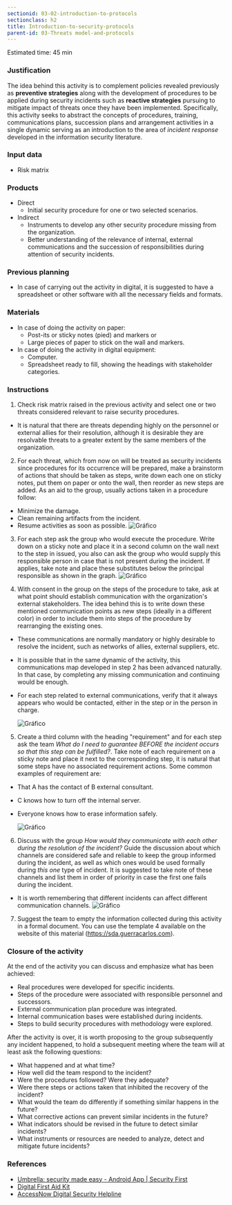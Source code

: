 ```yaml
---
sectionid: 03-02-introduction-to-protocols
sectionclass: h2
title: Introduction-to-security-protocols
parent-id: 03-Threats model-and-protocols
---
```

Estimated time: 45 min

### Justification
The idea behind this activity is to complement policies revealed previously as **preventive strategies** along with the development of procedures to be applied during security incidents such as **reactive strategies** pursuing to mitigate impact of threats once they have been implemented. Specifically, this activity seeks to abstract the concepts of procedures, training, communications plans, succession plans and arrangement activities in a single dynamic serving as an introduction to the area of *incident response* developed in the information security literature.

### Input data
* Risk matrix

### Products
* Direct
  * Initial security procedure for one or two selected scenarios.
* Indirect
  * Instruments to develop any other security procedure missing from the organization.
  * Better understanding of the relevance of internal, external communications and the succession of responsibilities during attention of security incidents.

### Previous planning
* In case of carrying out the activity in digital, it is suggested to have a spreadsheet or other software with all the necessary fields and formats.

### Materials
* In case of doing the activity on paper:
  * Post-its or sticky notes (pied) and markers or
  * Large pieces of paper to stick on the wall and markers.
* In case of doing the activity in digital equipment:
  * Computer.
  * Spreadsheet ready to fill, showing the headings with stakeholder categories.

### Instructions
1. Check risk matrix raised in the previous activity and select one or two threats considered relevant to raise security procedures.
* It is natural that there are threats depending highly on the personnel or external allies for their resolution, although it is desirable they are resolvable threats to a greater extent by the same members of the organization.

2. For each threat, which from now on will be treated as security incidents since procedures for its occurrence will be prepared, make a brainstorm of actions that should be taken as steps, write down each one on sticky notes, put them on paper or onto the wall, then reorder as new steps are added. As an aid to the group, usually  actions taken in a procedure follow:
* Minimize the damage.
* Clean remaining artifacts from the incident.
* Resume activities as soon as possible.
  ![Gráfico](../img/0302/bocetos-sda-0302-1.png)

3. For each step ask the group who would execute the procedure. Write down on a sticky note and place it in a second column on the wall next to the step in issued, you also can ask the group who would supply this responsible person in case that is not present during the incident. If applies, take note and place these substitutes below the principal responsible as shown in the graph.
  ![Gráfico](../img/0302/bocetos-sda-0302-2.png)

4. With consent in the group on the steps of the procedure to take, ask at what point should establish communication with the organization's external stakeholders. The idea behind this is to write down these mentioned communication points as new steps (ideally in a different color) in order to include them into steps of the procedure by rearranging the existing ones.
* These communications are normally mandatory or highly desirable to resolve the incident, such as networks of allies, external suppliers, etc.
* It is possible that in the same dynamic of the activity, this communications map developed in step 2 has been advanced naturally. In that case, by completing any missing communication and continuing would be enough.
* For each step related to external communications, verify that it always appears who would be contacted, either in the step or in the person in charge.

  ![Gráfico](../img/0302/bocetos-sda-0302-3.png)

5. Create a third column with the heading "requirement" and for each step ask the team *What do I need to guarantee BEFORE the incident occurs so that this step can be fulfilled?*. Take note of each requirement on a sticky note and place it next to the corresponding step, it is natural that some steps have no associated requirement actions. Some common examples of requirement are:
* That A has the contact of B external consultant.
* C knows how to turn off the internal server.
* Everyone knows how to erase information safely.

  ![Gráfico](../img/0302/bocetos-sda-0302-4.png)

6. Discuss with the group *How would they communicate with each other during the resolution of the incident?* Guide the discussion about which channels are considered safe and reliable to keep the group informed during the incident, as well as which ones would be used formally during *this one* type of incident. It is suggested to take note of these channels and list them in order of priority in case the first one fails during the incident.
* It is worth remembering that different incidents can affect different communication channels.
  ![Gráfico](../img/0302/bocetos-sda-0302-5.png)

7. Suggest the team to empty the information collected during this activity in a formal document. You can use the template 4 available on the website of this material (https://sda.guerracarlos.com).

### Closure of the activity
At the end of the activity you can discuss and emphasize what has been achieved:
* Real procedures were developed for specific incidents.
* Steps of the procedure were associated with responsible personnel and successors.
* External communication plan procedure was integrated.
* Internal communication bases were established during incidents.
* Steps to build security procedures with methodology were explored.

After the activity is over, it is worth proposing to the group subsequently any incident happened, to hold a subsequent meeting where the team will at least ask the following questions:
* What happened and at what time?
* How well did the team respond to the incident?
* Were the procedures followed? Were they adequate?
* Were there steps or actions taken that inhibited the recovery of the incident?
* What would the team do differently if something similar happens in the future?
* What corrective actions can prevent similar incidents in the future?
* What indicators should be revised in the future to detect similar incidents?
* What instruments or resources are needed to analyze, detect and mitigate future incidents?

### References
* [Umbrella: security made easy - Android App | Security First](https://secfirst.org/)
* [Digital First Aid Kit](https://rarenet.github.io/DFAK/es/)
* [AccessNow Digital Security Helpline](https://www.accessnow.org/linea-de-ayuda-en-seguridad-digital/?ignorelocale)
